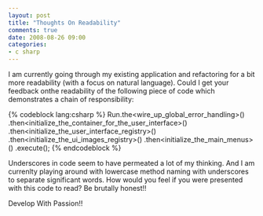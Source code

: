 ```yaml
---
layout: post
title: "Thoughts On Readability"
comments: true
date: 2008-08-26 09:00
categories:
- c sharp
---
```


I am currently going through my existing application and refactoring for a bit more readability (with a focus on natural language). Could I get your feedback onthe readability of the following piece of code which demonstrates a chain of responsibility:  
  

{% codeblock lang:csharp %}
Run.the<wire_up_global_error_handling>()
   .then<initialize_the_container_for_the_user_interface>()
   .then<initialize_the_user_interface_registry>()
   .then<initialize_the_ui_images_registry>()
   .then<initialize_the_main_menus>()
   .execute();
{% endcodeblock %}





Underscores in code seem to have permeated a lot of my thinking. And I am currenlty playing around with lowercase method naming with underscores to separate significant words. How would you feel if you were presented with this code to read? Be brutally honest!!




Develop With Passion!!




